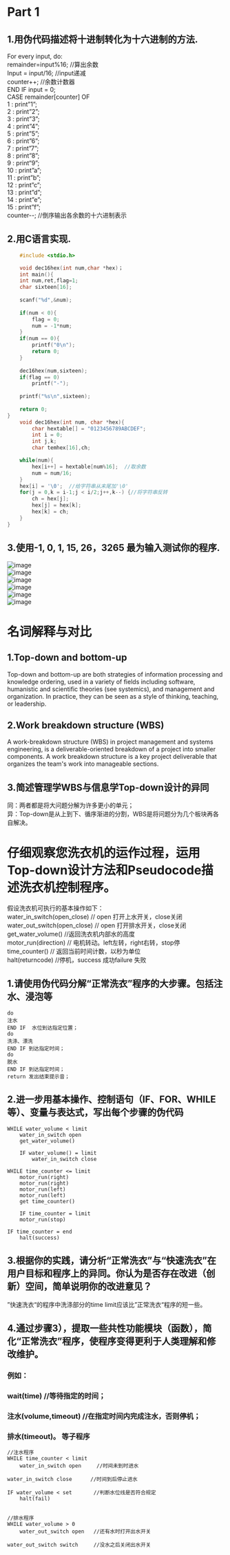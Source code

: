 # Part 1
## 1.用伪代码描述将十进制转化为十六进制的方法.   
For every input, do:  
remainder=input%16;   //算出余数  
	Input = input/16;    //input递减  
	counter++;		//余数计数器  
	END IF input = 0;  
CASE remainder[counter] OF  
1	:  print”1”;  
2	:  print”2”;  
3	:  print”3”;  
4	:  print”4”;  
5	:  print”5”;  
6	:  print”6”;  
7	:  print”7”;  
8	:  print”8”;  
9	:  print“9”;  
10	:  print”a”;  
11	:  print”b”;  
12	:  print”c”;  
13	:  print”d”;  
14	:  print”e”;  
15	:  print”f”;  
counter--;   //倒序输出各余数的十六进制表示  

## 2.用C语言实现.  
``` c
    #include <stdio.h>

    void dec16hex(int num,char *hex)；  
    int main(){  
    int num,ret,flag=1;  
	char sixteen[16];  
	
	scanf("%d",&num);  
	
	if(num < 0){  
		flag = 0;
        num = -1*num;
    }
    if(num == 0){  
        printf("0\n");
        return 0;
    }  
		
	dec16hex(num,sixteen);  
    if(flag == 0)  
		printf("-");  
		
	printf("%s\n",sixteen);  
	
	return 0;  
}  
    void dec16hex(int num, char *hex){  
	    char hextable[] = "0123456789ABCDEF";  
	    int i = 0;  
	    int j,k;  
	    char temhex[16],ch;

	while(num){  
		hex[i++] = hextable[num%16];  //取余数
		num = num/16;  
	}  
	hex[i] = '\0';  //给字符串从末尾加'\0'  
	for(j = 0,k = i-1;j < i/2;j++,k--) {//将字符串反转  
		ch = hex[j];  
		hex[j] = hex[k];  
		hex[k] = ch;  
	}  
}  
``` 

## 3.使用-1, 0, 1, 15, 26，3265 最为输入测试你的程序.  
![image](http://thyrsi.com/t6/607/1542209099x2890191691.jpg)  
![image](http://thyrsi.com/t6/607/1542209268x2728278949.jpg)  
![image](http://thyrsi.com/t6/607/1542209292x2728278949.jpg)  
![image](http://thyrsi.com/t6/607/1542209310x2728278949.jpg)  
![image](http://thyrsi.com/t6/607/1542209324x2728278949.jpg)  
![image](http://thyrsi.com/t6/607/1542209340x2728278949.jpg)

#  名词解释与对比
## 1.Top-down and bottom-up  
 Top-down and bottom-up are both strategies of information processing and knowledge ordering, used in a variety of fields including software, humanistic and scientific theories (see systemics), and management and organization. In practice, they can be seen as a style of thinking, teaching, or leadership.  
## 2.Work breakdown structure (WBS)  
 A work-breakdown structure (WBS) in project management and systems engineering, is a deliverable-oriented breakdown of a project into smaller components. A work breakdown structure is a key project deliverable that organizes the team's work into manageable sections.  
## 3.简述管理学WBS与信息学Top-down设计的异同  
 同：两者都是将大问题分解为许多更小的单元；  
 异：Top-down是从上到下、循序渐进的分割，WBS是将问题分为几个板块再各自解决。  

# 仔细观察您洗衣机的运作过程，运用Top-down设计方法和Pseudocode描述洗衣机控制程序。
假设洗衣机可执行的基本操作如下：  
water_in_switch(open_close) // open 打开上水开关，close关闭  
water_out_switch(open_close) // open 打开排水开关，close关闭  
get_water_volume() //返回洗衣机内部水的高度  
motor_run(direction) // 电机转动。left左转，right右转，stop停  
time_counter() // 返回当前时间计数，以秒为单位  
halt(returncode) //停机，success 成功failure 失败  
## 1.请使用伪代码分解“正常洗衣”程序的大步骤。包括注水、浸泡等
``` 
do  
注水  
END IF  水位到达指定位置；    
do  
洗涤、漂洗
END IF 到达指定时间；
do  
脱水  
END IF 到达指定时间；
return 发出结束提示音；
``` 
## 2.进一步用基本操作、控制语句（IF、FOR、WHILE等）、变量与表达式，写出每个步骤的伪代码
```  
WHILE water_volume < limit
    water_in_switch open
    get_water_volume()

    IF water_volume() = limit
        water_in_switch close

WHILE time_counter <= limit
    motor_run(right)
    motor_run(right)
    motor_run(left)
    motor_run(left)
    get time_counter()

    IF time_counter = limit
    motor_run(stop)

IF time_counter = end
    halt(success)
```
## 3.根据你的实践，请分析“正常洗衣”与“快速洗衣”在用户目标和程序上的异同。你认为是否存在改进（创新）空间，简单说明你的改进意见？
”快速洗衣“的程序中洗涤部分的time limit应该比”正常洗衣“程序的短一些。  
## 4.通过步骤3），提取一些共性功能模块（函数），简化“正常洗衣”程序，使程序变得更利于人类理解和修改维护。
### 例如：  
### wait(time) //等待指定的时间；  
### 注水(volume,timeout) //在指定时间内完成注水，否则停机；  
### 排水(timeout)。 等子程序  

```
//注水程序
WHILE time_counter < limit
    water_in_switch open     //时间未到时进水

water_in_switch close      //时间到后停止进水

IF water_volume < set       //判断水位线是否符合规定
    halt(fail)


//排水程序
WHILE water_volume > 0
    water_out_switch open   //还有水时打开出水开关

water_out_switch switch     //没水之后关闭出水开关